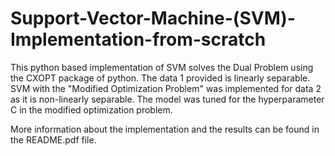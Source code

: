 # Support-Vector-Machine-(SVM)-Implementation-from-scratch

This python based implementation of SVM solves the Dual Problem using the CXOPT package of python. The data 1 provided is linearly separable. SVM with the "Modified Optimization Problem" was implemented for data 2 as it is non-linearly separable. The model was tuned for the hyperparameter C in the modified optimization problem. 

More information about the implementation and the results can be found in the README.pdf file. 
